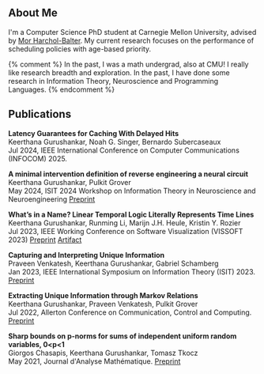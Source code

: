 ## About Me

I'm a Computer Science PhD student at Carnegie Mellon University, advised by [Mor Harchol-Balter](https://www.cs.cmu.edu/~harchol/). My current research focuses on the performance of scheduling policies with age-based priority.

{% comment %}
   In the past, I was a math undergrad, also at CMU! I really like research breadth and exploration. In the past, I have done some research in Information Theory, Neuroscience and Programming Languages.
{% endcomment %}

## Publications

**Latency Guarantees for Caching With Delayed Hits**  
    Keerthana Gurushankar, Noah G. Singer, Bernardo Subercaseaux  
    Jul 2024, IEEE International Conference on Computer Communications (INFOCOM) 2025.

**A minimal intervention definition of reverse engineering a neural circuit**  
 	Keerthana Gurushankar, Pulkit Grover  
	May 2024, ISIT 2024 Workshop on Information Theory in Neuroscience and Neuroengineering [Preprint](https://arxiv.org/abs/2110.00889)

**What’s in a Name? Linear Temporal Logic Literally Represents Time Lines**  
    Keerthana Gurushankar, Runming Li, Marijn J.H. Heule, Kristin Y. Rozier  
   	Jul 2023, IEEE Working Conference on Software Visualization (VISSOFT 2023) [Preprint](https://www.andrew.cmu.edu/user/runmingl/paper/ltl.pdf) [Artifact](https://zenodo.org/record/8244783)

**Capturing and Interpreting Unique Information**  
	Praveen Venkatesh, Keerthana Gurushankar, Gabriel Schamberg  
	Jan 2023, IEEE International Symposium on Information Theory (ISIT) 2023. [Preprint](https://arxiv.org/abs/2302.11873)

**Extracting Unique Information through Markov Relations**  
	Keerthana Gurushankar, Praveen Venkatesh, Pulkit Grover  
	Jul 2022, Allerton Conference on Communication, Control and Computing. [Preprint](https://arxiv.org/abs/2210.14789)

**Sharp bounds on p-norms for sums of independent uniform random variables, 0<p<1**  
	Giorgos Chasapis, Keerthana Gurushankar, Tomasz Tkocz  
	May 2021, Journal d'Analyse Mathématique. [Preprint](https://arxiv.org/abs/2105.14079)

    
